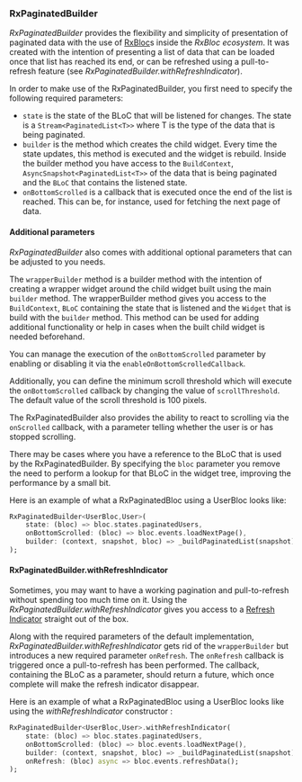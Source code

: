 ### RxPaginatedBuilder

*RxPaginatedBuilder* provides the flexibility and simplicity of presentation
of paginated data with the use of [RxBloc](https://github.com/Prime-Holding/rx_bloc "RxBloc")s inside the *RxBloc ecosystem*. It was created with the intention of presenting a list of data that can be loaded once that list has reached its end, or can be refreshed using a pull-to-refresh feature (see *RxPaginatedBuilder.withRefreshIndicator*).

In order to make use of the RxPaginatedBuilder, you first need to specify the following required parameters:
- `state` is the state of the BLoC that will be listened for changes. The state is a `Stream<PaginatedList<T>>` where T is the type of the data that is being paginated.
- `builder` is the method which creates the child widget. Every time the state updates, this method is executed and the widget is rebuild. Inside the builder method you have access to the `BuildContext`, `AsyncSnapshot<PaginatedList<T>>` of the data that is being paginated and the `BLoC` that contains the listened state.
- `onBottomScrolled` is a callback that is executed once the end of the list is reached. This can be, for instance, used for fetching the next page of data.

#### Additional parameters

*RxPaginatedBuilder* also comes with additional optional parameters that can be adjusted to you needs.

The `wrapperBuilder` method is a builder method with the intention of creating a wrapper widget around the child widget built using the main `builder` method. The wrapperBuilder method gives you access to the `BuildContext`, `BLoC` containing the state that is listened and the `Widget` that is build with the `builder` method. This method can be used for adding additional functionality or help in cases when the built child widget is needed beforehand.

You can manage the execution of the `onBottomScrolled` parameter by enabling or disabling it via the `enableOnBottomScrolledCallback`.

Additionally, you can define the minimum scroll threshold which will execute the `onBottomScrolled` callback by changing the value of `scrollThreshold`. The default value of the scroll threshold is 100 pixels.

The RxPaginatedBuilder also provides the ability to react to scrolling via the `onScrolled` callback, with a parameter telling whether the user is or has stopped scrolling.

There may be cases where you have a reference to the BLoC that is used by the RxPaginatedBuilder. By specifying the `bloc` parameter you remove the need to perform a lookup for that BLoC in the widget tree, improving the performance by a small bit.

Here is an example of what a RxPaginatedBloc using a UserBloc looks like:
```dart
RxPaginatedBuilder<UserBloc,User>(
	state: (bloc) => bloc.states.paginatedUsers,
	onBottomScrolled: (bloc) => bloc.events.loadNextPage(),
	builder: (context, snapshot, bloc) => _buildPaginatedList(snapshot),
);
```

#### RxPaginatedBuilder.withRefreshIndicator

Sometimes, you may want to have a working pagination and pull-to-refresh without spending too much time on it. Using the *RxPaginatedBuilder.withRefreshIndicator* gives you access to a [Refresh Indicator](https://api.flutter.dev/flutter/material/RefreshIndicator-class.html "Refresh Indicator") straight out of the box.

Along with the required parameters of the default implementation, *RxPaginatedBuilder.withRefreshIndicator* gets rid of the `wrapperBuilder` but introduces a new required parameter `onRefresh`. The `onRefresh` callback is triggered once a pull-to-refresh has been performed. The callback, containing the BLoC as a parameter, should return a future, which once complete will make the refresh indicator disappear.

Here is an example of what a RxPaginatedBloc using a UserBloc looks like using the *withRefreshIndicator* constructor :
```dart
RxPaginatedBuilder<UserBloc,User>.withRefreshIndicator(
	state: (bloc) => bloc.states.paginatedUsers,
	onBottomScrolled: (bloc) => bloc.events.loadNextPage(),
	builder: (context, snapshot, bloc) => _buildPaginatedList(snapshot),
	onRefresh: (bloc) async => bloc.events.refreshData();
);
```